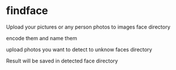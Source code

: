 # findface

Upload your pictures or any person photos  to images face directory

encode them and name them 

upload photos you want to detect to unknow faces directory

Result will be saved in detected face directory 
